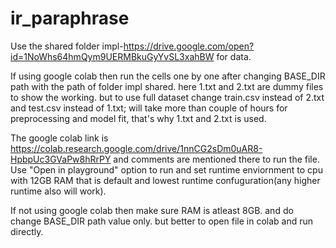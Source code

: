 # ir_paraphrase
Use the shared folder impl-https://drive.google.com/open?id=1NoWhs64hmQym9UERMBkuGyYvSL3xahBW for data.

If using google colab then run the cells one by one after changing BASE_DIR path with the path of folder impl shared. here 1.txt and 2.txt are dummy files to show the working. but to use full dataset change train.csv instead of 2.txt and test.csv instead of 1.txt; will take more than couple of hours for preprocessing and model fit, that's why 1.txt and 2.txt is used.

The google colab link is https://colab.research.google.com/drive/1nnCG2sDm0uAR8-HpbpUc3GVaPw8hRrPY and comments are mentioned there to run the file. Use "Open in playground" option to run and set runtime enviornment to cpu with 12GB RAM that is default and lowest runtime confuguration(any higher runtime also will work).

If not using google colab then make sure RAM is atleast 8GB. and do change BASE_DIR path value only. but better to open file in colab and run directly.
